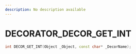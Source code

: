 ```yaml
---
description: No description available 
---
```


# DECORATOR\_DECOR_GET_INT

```cpp
int DECOR_GET_INT(Object _Object, const char* _DecorName);
```